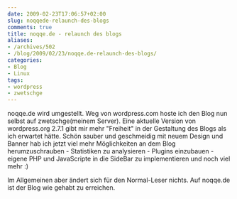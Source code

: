 ```yaml
---
date: 2009-02-23T17:06:57+02:00
slug: noqqede-relaunch-des-blogs
comments: true
title: noqqe.de - relaunch des blogs
aliases:
- /archives/502
- /blog/2009/02/23/noqqe.de-relaunch-des-blogs/
categories:
- Blog
- Linux
tags:
- wordpress
- zwetschge
---
```


noqqe.de wird umgestellt. Weg von wordpress.com hoste
ich den Blog nun selbst auf zwetschge(meinem Server). Eine aktuelle Version
von wordpress.org 2.7.1 gibt mir mehr "Freiheit" in der Gestaltung des
Blogs als ich erwartet hätte. Schön sauber und geschmeidig mit neuem Design
und Banner hab ich jetzt viel mehr Möglichkeiten an dem Blog
herumzuschrauben - Statistiken zu analysieren - Plugins einzubauen - eigene
PHP und JavaScripte in die SideBar zu implementieren und noch viel mehr :)

Im Allgemeinen aber ändert sich für den Normal-Leser nichts. Auf noqqe.de
ist der Blog wie gehabt zu erreichen.
